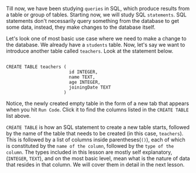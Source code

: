 Till now, we have been studying `queries` in SQL, which produce results from a table or group of tables. Starting now, we will study SQL `statements`. SQL statements don't necessarily query something from the database to get some data, instead, they make changes to the database itself.

Let's look one of most basic use case where we need to make a change to the database. We already have a `students` table. Now, let's say we want to introduce another table called `teachers`. Look at the statement below.

<codeblock language="sql" dbName="students3-v1.db" focusTableAfterRun="teachers" type="lesson">
<code>
CREATE TABLE teachers (
                        id INTEGER,
                        name TEXT,
                        age INTEGER,
                        joiningDate TEXT
                      )
</code>
</codeblock>

Notice, the newly created empty table in the form of a new tab that appears when you hit `Run Code`. Click it to find the columns listed in the `CREATE TABLE` list above.

`CREATE TABLE` is how an SQL statement to create a new table starts, followed by the name of the table that needs to be created (in this case, `teachers`). This is followed by a list of columns inside parentheses(`()`), each of which is constituted by the `name of the column`, followed by the `type of the column`. The types included in this lesson are mostly self explanatory, (`INTEGER`, `TEXT`), and on the most basic level, mean what is the nature of data that resides in that column. We will cover them in detail in the next lesson.